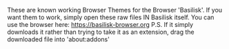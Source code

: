 These are known working Browser Themes for the Browser 'Basilisk'.
If you want them to work, simply open these raw files IN Basilisk itself.
You can use the browser here:
https://basilisk-browser.org
P.S. If it simply downloads it rather than trying to take it as an extension, drag the downloaded file into 'about:addons'
